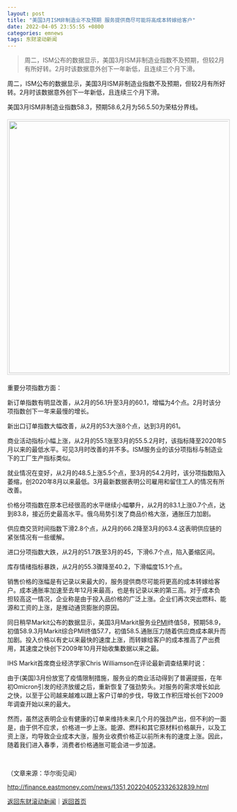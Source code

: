 ```yaml
---
layout: post
title: "美国3月ISM非制造业不及预期 服务提供商尽可能将高成本转嫁给客户"
date: 2022-04-05 23:55:55 +0800
categories: emnews
tags: 东财滚动新闻
---
```

> 周二，ISM公布的数据显示，美国3月ISM非制造业指数不及预期，但较2月有所好转。2月时该数据意外创下一年新低，且连续三个月下滑。

<p>周二，ISM公布的数据显示，美国3月ISM非制造业指数不及预期，但较2月有所好转。2月时该数据意外创下一年新低，且连续三个月下滑。</p>
 <p>美国3月ISM非制造业指数58.3，预期58.6,2月为56.5.50为荣枯分界线。</p>
 <center><img src="https://dfscdn.dfcfw.com/download/D25373550471227951439_w744h516.jpg" width="580" emheight="402" style="border:#d1d1d1 1px solid;padding:3px;margin:5px 0;" /></center>
 <p>重要分项指数方面：</p>
 <p>新订单指数有明显改善，从2月的56.1升至3月的60.1，增幅为4个点。2月时该分项指数创下一年来最慢的增长。</p>
 <p>新出口订单指数大幅改善，从2月的53大涨8个点，达到3月的61。</p>
 <p>商业活动指标小幅上涨，从2月的55.1涨至3月的55.5.2月时，该指标降至2020年5月以来的最低水平。可见3月时改善的并不多。ISM服务业的该分项指标与制造业下的工厂生产指标类似。</p>
 <p>就业情况在变好，从2月的48.5上涨5.5个点，至3月的54.2月时，该分项指数陷入萎缩，创2020年8月以来最低。3月最新数据表明公司雇用和留住工人的情况有所改善。</p>
 <p>价格分项指数在原本已经很高的水平继续小幅攀升，从2月的83.1上涨0.7个点，达到83.8，接近历史最高水平。俄乌局势引发了商品价格大涨，通胀压力加剧。</p>
 <p>供应商交货时间指数下滑2.8个点，从2月的66.2降至3月的63.4.这表明供应链的紧张情况有一些缓解。</p>
 <p>进口分项指数大跌，从2月的51.7跌至3月的45，下滑6.7个点，陷入萎缩区间。</p>
 <p>库存情绪指标暴跌，从2月的55.3骤降至40.2，下滑幅度15.1个点。</p>
 <p>销售价格的涨幅是有记录以来最大的，服务提供商尽可能将更高的成本转嫁给客户。成本通胀率加速至去年12月来最高，也是有记录以来的第三高。对于成本负担较高这一情况，企业称是由于投入品价格的广泛上涨。企业们再次突出燃料、能源和工资的上涨，是推动通货膨胀的原因。</p>
 <p>同日稍早Markit公布的数据显示，美国3月Markit服务业<span id="Info.340"><a href="http://data.eastmoney.com/cjsj/pmi.html" class="infokey">PMI</a></span>终值58，预期58.9，初值58.9.3月Markit综合PMI终值57.7，初值58.5.通胀压力随着供应商成本飙升而加剧。投入价格以有史以来最快的速度上涨，而转嫁给客户的成本推高了产出费用，其速度之快创下2009年10月开始收集数据以来之最。</p>
 <p>IHS Markit首席商业经济学家Chris Williamson在评论最新调查结果时说：</p>
 <p>由于(美国)3月份放宽了疫情限制措施，服务业的商业活动得到了普遍提振，在年初Omicron引发的经济放缓之后，重新恢复了强劲势头。对服务的需求增长如此之快，以至于公司越来越难以跟上客户订单的步伐，导致工作积压增长创下2009年调查开始以来的最大。</p>
 <p>然而，虽然这表明企业有健康的订单来维持未来几个月的强劲产出，但不利的一面是，由于供不应求，价格进一步上涨。能源、燃料和其它原材料价格飙升，以及工资上涨，均导致企业成本大涨，服务业收费价格正以前所未有的速度上涨。因此，随着我们进入春季，消费者价格通胀可能会进一步加速。</p>
 &nbsp;<p class="em_media">（文章来源：华尔街见闻）</p>

<http://finance.eastmoney.com/news/1351,202204052332632839.html>

[返回东财滚动新闻](//finews.withounder.com/emnews/)｜[返回首页](//finews.withounder.com/)